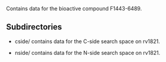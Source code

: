 Contains data for the bioactive compound F1443-6489.

## Subdirectories

- cside/ contains data for the C-side search space on rv1821.

- nside/ contains data for the N-side search space on rv1821.

